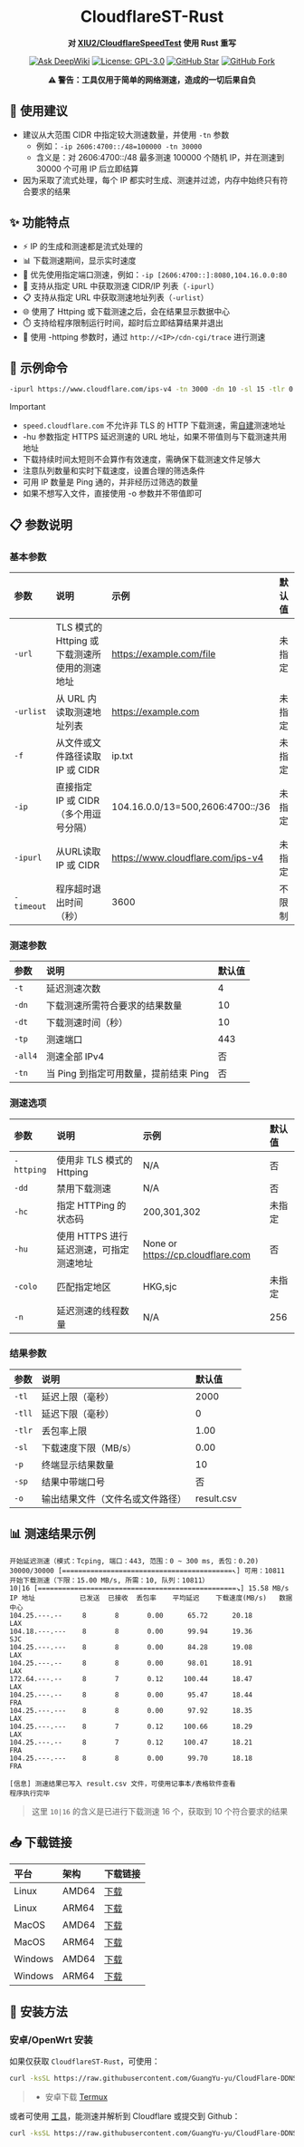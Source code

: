 <div align="center">

# CloudflareST-Rust

**对 [XIU2/CloudflareSpeedTest](https://github.com/XIU2/CloudflareSpeedTest) 使用 Rust 重写**

[![Ask DeepWiki](https://deepwiki.com/badge.svg)](https://deepwiki.com/GuangYu-yu/CloudflareST-Rust)
[![License: GPL-3.0](https://img.shields.io/badge/License-GPL%20v3-blue.svg)](https://www.gnu.org/licenses/gpl-3.0)
[![GitHub Star](https://img.shields.io/github/stars/GuangYu-yu/CloudflareST-Rust.svg?style=flat-square&label=Star&color=00ADD8&logo=github)](https://github.com/GuangYu-yu/CloudflareST-Rust/)
[![GitHub Fork](https://img.shields.io/github/forks/GuangYu-yu/CloudflareST-Rust.svg?style=flat-square&label=Fork&color=00ADD8&logo=github)](https://github.com/GuangYu-yu/CloudflareST-Rust/)

**⚠️ 警告：工具仅用于简单的网络测速，造成的一切后果自负**

</div>

## 📝 使用建议

- 建议从大范围 CIDR 中指定较大测速数量，并使用 `-tn` 参数
  - 例如：`-ip 2606:4700::/48=100000 -tn 30000`
  - 含义是：对 2606:4700::/48 最多测速 100000 个随机 IP，并在测速到 30000 个可用 IP 后立即结算
- 因为采取了流式处理，每个 IP 都实时生成、测速并过滤，内存中始终只有符合要求的结果

## ✨ 功能特点

- ⚡ IP 的生成和测速都是流式处理的
- 📊 下载测速期间，显示实时速度
- 🔌 优先使用指定端口测速，例如：`-ip [2606:4700::]:8080,104.16.0.0:80`
- 🔗 支持从指定 URL 中获取测速 CIDR/IP 列表（`-ipurl`）
- 📋 支持从指定 URL 中获取测速地址列表（`-urlist`）
- 🌐 使用了 Httping 或下载测速之后，会在结果显示数据中心
- ⏱️ 支持给程序限制运行时间，超时后立即结算结果并退出
- 🔄 使用 -httping 参数时，通过 `http://<IP>/cdn-cgi/trace` 进行测速

## 🚀 示例命令

```bash
-ipurl https://www.cloudflare.com/ips-v4 -tn 3000 -dn 10 -sl 15 -tlr 0 -hu cp.cloudflare.com -url https://speed.cloudflare.com/__down?bytes=524288000
```

> [!IMPORTANT]
>- `speed.cloudflare.com` 不允许非 TLS 的 HTTP 下载测速，需[自建](https://github.com/GuangYu-yu/CF-Workers-SpeedTestURL)测速地址
>- -hu 参数指定 HTTPS 延迟测速的 URL 地址，如果不带值则与下载测速共用地址
>- 下载持续时间太短则不会算作有效速度，需确保下载测速文件足够大
>- 注意队列数量和实时下载速度，设置合理的筛选条件
>- 可用 IP 数量是 Ping 通的，并非经历过筛选的数量
>- 如果不想写入文件，直接使用 -o 参数并不带值即可

## 📋 参数说明

### 基本参数

| 参数 | 说明 | 示例 | 默认值 |
|:-----|:-----|:-------|:-------|
| `-url` | TLS 模式的 Httping 或下载测速所使用的测速地址 | https://example.com/file | 未指定 |
| `-urlist` | 从 URL 内读取测速地址列表 | https://example.com | 未指定 |
| `-f` | 从文件或文件路径读取 IP 或 CIDR | ip.txt | 未指定 |
| `-ip` | 直接指定 IP 或 CIDR（多个用逗号分隔） | 104.16.0.0/13=500,2606:4700::/36 | 未指定 |
| `-ipurl` | 从URL读取 IP 或 CIDR | https://www.cloudflare.com/ips-v4 | 未指定 |
| `-timeout` | 程序超时退出时间（秒） | 3600 | 不限制 |

### 测速参数

| 参数 | 说明 | 默认值 |
|:-----|:-----|:-------|
| `-t` | 延迟测速次数 | 4 |
| `-dn` | 下载测速所需符合要求的结果数量 | 10 |
| `-dt` | 下载测速时间（秒） | 10 |
| `-tp` | 测速端口 | 443 |
| `-all4` | 测速全部 IPv4 | 否 |
| `-tn` | 当 Ping 到指定可用数量，提前结束 Ping | 否 |

### 测速选项

| 参数 | 说明 | 示例 | 默认值 |
|:-----|:-----|:-------|:-------|
| `-httping` | 使用非 TLS 模式的 Httping | N/A | 否 |
| `-dd` | 禁用下载测速 | N/A | 否 |
| `-hc` | 指定 HTTPing 的状态码 | 200,301,302 | 未指定 |
| `-hu` | 使用 HTTPS 进行延迟测速，可指定测速地址 | None or https://cp.cloudflare.com | 否 |
| `-colo` | 匹配指定地区 | HKG,sjc | 未指定 |
| `-n` | 延迟测速的线程数量 | N/A | 256 |

### 结果参数

| 参数 | 说明 | 默认值 |
|:-----|:-----|:-------|
| `-tl` | 延迟上限（毫秒） | 2000 |
| `-tll` | 延迟下限（毫秒） | 0 |
| `-tlr` | 丢包率上限 | 1.00 |
| `-sl` | 下载速度下限（MB/s） | 0.00 |
| `-p` | 终端显示结果数量 | 10 |
| `-sp` | 结果中带端口号 | 否 |
| `-o` | 输出结果文件（文件名或文件路径） | result.csv |

## 📊 测速结果示例

```
开始延迟测速（模式：Tcping, 端口：443, 范围：0 ~ 300 ms, 丢包：0.20)
30000/30000 [==========================================↖] 可用：10811
开始下载测速（下限：15.00 MB/s, 所需：10, 队列：10811）
10|16 [=================================================↘] 15.58 MB/s
IP 地址           已发送  已接收  丢包率    平均延迟    下载速度(MB/s)   数据中心
104.25.---.--     8       8       0.00      65.72      20.18              LAX
104.18.---.---    8       8       0.00      99.94      19.36              SJC
104.25.---.---    8       8       0.00      84.28      19.08              LAX
104.25.---.--     8       8       0.00      98.01      18.91              LAX
172.64.---.--     8       7       0.12     100.44      18.47              LAX
104.25.---.--     8       8       0.00      95.47      18.44              FRA
104.25.---.---    8       8       0.00      97.92      18.35              LAX
104.25.---.---    8       7       0.12     100.66      18.29              LAX
104.25.---.--     8       7       0.12     100.47      18.21              FRA
104.25.---.---    8       8       0.00      99.70      18.18              FRA

[信息] 测速结果已写入 result.csv 文件，可使用记事本/表格软件查看
程序执行完毕
```

> 这里 `10|16` 的含义是已进行下载测速 16 个，获取到 10 个符合要求的结果

## 📥 下载链接

| 平台   | 架构   | 下载链接                                                                 |
|:-------|:-------|:--------------------------------------------------------------------------|
| Linux  | AMD64  | [下载](https://raw.githubusercontent.com/GuangYu-yu/CloudflareST-Rust/refs/heads/main/binaries/Linux_AMD64/CloudflareST-Rust)   |
| Linux  | ARM64  | [下载](https://raw.githubusercontent.com/GuangYu-yu/CloudflareST-Rust/refs/heads/main/binaries/Linux_ARM64/CloudflareST-Rust)   |
| MacOS  | AMD64  | [下载](https://raw.githubusercontent.com/GuangYu-yu/CloudflareST-Rust/refs/heads/main/binaries/MacOS_AMD64/CloudflareST-Rust)   |
| MacOS  | ARM64  | [下载](https://raw.githubusercontent.com/GuangYu-yu/CloudflareST-Rust/refs/heads/main/binaries/MacOS_ARM64/CloudflareST-Rust)   |
| Windows| AMD64  | [下载](https://raw.githubusercontent.com/GuangYu-yu/CloudflareST-Rust/refs/heads/main/binaries/Windows_AMD64/CloudflareST-Rust.exe) |
| Windows| ARM64  | [下载](https://raw.githubusercontent.com/GuangYu-yu/CloudflareST-Rust/refs/heads/main/binaries/Windows_ARM64/CloudflareST-Rust.exe) |

## 📱 安装方法

### 安卓/OpenWrt 安装

如果仅获取 `CloudflareST-Rust`，可使用：

```bash
curl -ksSL https://raw.githubusercontent.com/GuangYu-yu/CloudFlare-DDNS/refs/heads/main/setup/setup_cloudflarest.sh | bash
```

> - 安卓下载 [Termux](https://github.com/termux/termux-app/releases)

或者可使用 [工具](https://github.com/GuangYu-yu/CloudFlare-DDNS)，能测速并解析到 Cloudflare 或提交到 Github：

```bash
curl -ksSL https://raw.githubusercontent.com/GuangYu-yu/CloudFlare-DDNS/refs/heads/main/setup/cfopw.sh | bash
```
